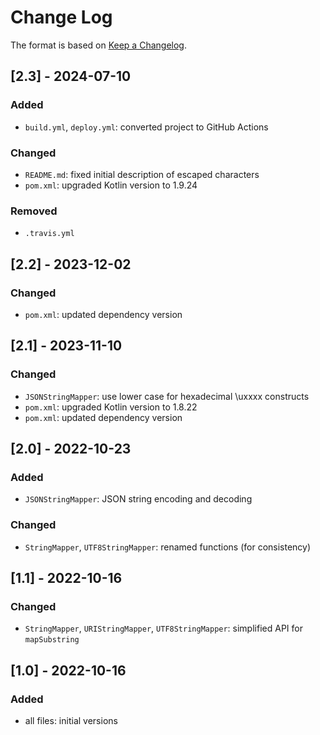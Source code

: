 # Change Log

The format is based on [Keep a Changelog](http://keepachangelog.com/).

## [2.3] - 2024-07-10
### Added
- `build.yml`, `deploy.yml`: converted project to GitHub Actions
### Changed
- `README.md`: fixed initial description of escaped characters
- `pom.xml`: upgraded Kotlin version to 1.9.24
### Removed
- `.travis.yml`

## [2.2] - 2023-12-02
### Changed
- `pom.xml`: updated dependency version

## [2.1] - 2023-11-10
### Changed
- `JSONStringMapper`: use lower case for hexadecimal \uxxxx constructs
- `pom.xml`: upgraded Kotlin version to 1.8.22
- `pom.xml`: updated dependency version

## [2.0] - 2022-10-23
### Added
- `JSONStringMapper`: JSON string encoding and decoding
### Changed
- `StringMapper`, `UTF8StringMapper`: renamed functions (for consistency)

## [1.1] - 2022-10-16
### Changed
- `StringMapper`, `URIStringMapper`, `UTF8StringMapper`: simplified API for `mapSubstring`

## [1.0] - 2022-10-16
### Added
- all files: initial versions
